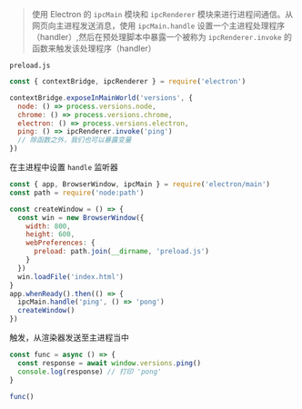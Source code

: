 > 使用 Electron 的 `ipcMain` 模块和 `ipcRenderer` 模块来进行进程间通信。从网页向主进程发送消息，使用 `ipcMain.handle` 设置一个主进程处理程序（handler）,然后在预处理脚本中暴露一个被称为 `ipcRenderer.invoke` 的函数来触发该处理程序（handler）

`preload.js`

```js
const { contextBridge, ipcRenderer } = require('electron')

contextBridge.exposeInMainWorld('versions', {
  node: () => process.versions.node,
  chrome: () => process.versions.chrome,
  electron: () => process.versions.electron,
  ping: () => ipcRenderer.invoke('ping')
  // 除函数之外，我们也可以暴露变量
})
```

在主进程中设置 `handle` 监听器

```js
const { app, BrowserWindow, ipcMain } = require('electron/main')
const path = require('node:path')

const createWindow = () => {
  const win = new BrowserWindow({
    width: 800,
    height: 600,
    webPreferences: {
      preload: path.join(__dirname, 'preload.js')
    }
  })
  win.loadFile('index.html')
}
app.whenReady().then(() => {
  ipcMain.handle('ping', () => 'pong')
  createWindow()
})
```

触发，从渲染器发送至主进程当中

```js
const func = async () => {
  const response = await window.versions.ping()
  console.log(response) // 打印 'pong'
}

func()
```


